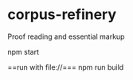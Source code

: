 # corpus-refinery
Proof reading and essential markup

npm start

==run with file://===
npm run build